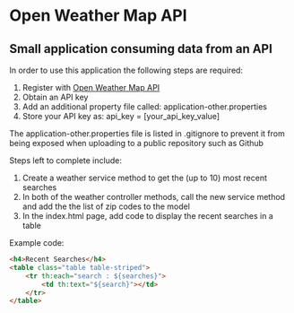# Open Weather Map API

## Small application consuming data from an API

In order to use this application the following steps are required:

1. Register with [Open Weather Map API](https://home.openweathermap.org/users/sign_up)
2. Obtain an API key
3. Add an additional property file called: application-other.properties
4. Store your API key as: api_key = [your_api_key_value]

The application-other.properties file is listed in .gitignore to prevent it from being exposed when uploading to a public repository such as Github

Steps left to complete include:

1. Create a weather service method to get the (up to 10) most recent searches
2. In both of the weather controller methods, call the new service method and add the the list of zip codes to the model
3. In the index.html page, add code to display the recent searches in a table

Example code:
```html
<h4>Recent Searches</h4>
<table class="table table-striped">
    <tr th:each="search : ${searches}">
        <td th:text="${search}"></td>
    </tr>
</table>
```
